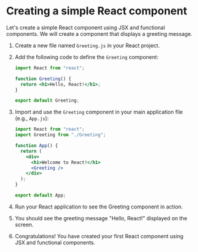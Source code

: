 # Creating a simple React component

Let's create a simple React component using JSX and functional components. We will create a component that displays a greeting message.

1. Create a new file named `Greeting.js` in your React project.
2. Add the following code to define the `Greeting` component:

   ```jsx
   import React from "react";

   function Greeting() {
     return <h1>Hello, React!</h1>;
   }

   export default Greeting;
   ```

3. Import and use the `Greeting` component in your main application file (e.g., `App.js`):

   ```jsx
   import React from "react";
   import Greeting from "./Greeting";

   function App() {
     return (
       <div>
         <h1>Welcome to React!</h1>
         <Greeting />
       </div>
     );
   }

   export default App;
   ```

4. Run your React application to see the Greeting component in action.
5. You should see the greeting message "Hello, React!" displayed on the screen.
6. Congratulations! You have created your first React component using JSX and functional components.
